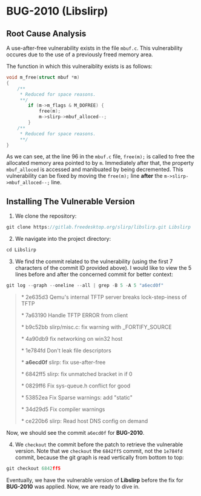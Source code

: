 # BUG-2010 (Libslirp)

## Root Cause Analysis

A use-after-free vulnerability exists in the file `mbuf.c`. This vulnerability occures due to the use of a previously freed memory area.

The function in which this vulneraiblity exists is as follows:

```C
void m_free(struct mbuf *m)
{
 	/**
	 * Reduced for space reasons.
	 **/
        if (m->m_flags & M_DOFREE) {
            free(m);
            m->slirp->mbuf_alloced--;
        }
    /**
	 * Reduced for space reasons.
	 **/
}
```

As we can see, at the line 96 in the `mbuf.c` file,  `free(m);` is called to free the allocated memory area pointed to by `m`. Immediately after that, the property `mbuf_alloced` is accessed and manibuated by being decremented.
This vulnerability can be fixed by moving the `free(m);`  line **after** the `m->slirp->mbuf_alloced--;` line.

## Installing The Vulnerable Version

1. We clone the repository:

```C
git clone https://gitlab.freedesktop.org/slirp/libslirp.git Libslirp
```

2. We navigate into the project directory:

```C
cd Libslirp
```

3. We find the commit related to the vulnerability (using the first 7 characters of the commit ID provided above). I would like to view the 5 lines before and after the concerned commit for better context:

```C
git log --graph --oneline --all | grep -B 5 -A 5 "a6ecd0f"
```

> \* 2e635d3 Qemu's internal TFTP server breaks lock-step-iness of TFTP
>
> \* 7a63190 Handle TFTP ERROR from client
>
> \* b9c52bb slirp/misc.c: fix warning with _FORTIFY_SOURCE
>
> \* 4a90db9 fix networking on win32 host
>
> \* 1e784fd Don't leak file descriptors
>
> \* **a6ecd0f** slirp: fix use-after-free
>
> \* 6842ff5 slirp: fix unmatched bracket in if 0
>
> \* 0829ff6 Fix sys-queue.h conflict for good
>
> \* 53852ea Fix Sparse warnings: add "static"
>
> \* 34d29d5 Fix compiler warnings
>
> \* ce220b6 slirp: Read host DNS config on demand


Now, we should see the commit `a6ecd0f` for **BUG-2010**.

4. We `checkout` the commit before the patch to retrieve the vulnerable version. Note that we `checkout` the `6842ff5` commit, not the `1e784fd` commit, because the git graph is read vertically from bottom to top:

```C
git checkout 6842ff5
```

Eventually, we have the vulnerable version of **Libslirp** before the fix for **BUG-2010** was applied. Now, we are ready to dive in.
